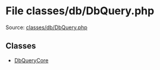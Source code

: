 File classes/db/DbQuery.php
=========

Source: [classes/db/DbQuery.php](https://github.com/PrestaShop/PrestaShop/blob/1.5.4.0/classes/db/DbQuery.php)


Classes
-------

* [DbQueryCore](class.DbQueryCore.md)

